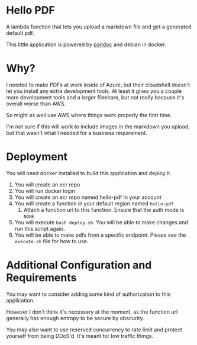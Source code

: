 # Hello PDF

A lambda function that lets you upload a markdown file and get a generated default pdf. 


This little application is powered by [pandoc][1] and debian in docker.

[1]: https://pandoc.org/

# Why?

I needed to make PDFs at work inside of Azure, but their cloudshell doesn't let you install any extra development tools.
At least it gives you a couple more development tools and a larger fileshare, but not really because it's overall worse than AWS.

So might as well use AWS where things work properly the first time.

I'm not sure if this will work to include images in the markdown you upload, but that wasn't what I needed for a business requirement.


# Deployment

You will need docker installed to build this application and deploy it.

1. You will create an ecr repo
2. You will run docker login
3. You will create an ecr repo named hello-pdf in your account
4. You will create a function in your default region named `hello-pdf`.
    1. Attach a function url to this function. Ensure that the auth mode is `NONE`
4. You will execute `bash deploy.sh`. You will be able to make changes and run this script again.
5. You will be able to make pdfs from a specific endpoint. Please see the `execute.sh` file for how to use.


# Additional Configuration and Requirements

You may want to consider adding some kind of authorization to this application.

However I don't think it's necessary at the moment, as the function url generally has enough entropy to be secure by obscurity.

You may also want to use reserved concurrency to rate limit and protect yourself from being DDoS'd. It's meant for low traffic things.